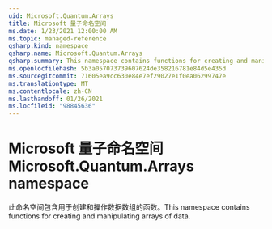 ```yaml
---
uid: Microsoft.Quantum.Arrays
title: Microsoft 量子命名空间
ms.date: 1/23/2021 12:00:00 AM
ms.topic: managed-reference
qsharp.kind: namespace
qsharp.name: Microsoft.Quantum.Arrays
qsharp.summary: This namespace contains functions for creating and manipulating arrays of data.
ms.openlocfilehash: 5b3a057073739607624de358216781e84d5e435d
ms.sourcegitcommit: 71605ea9cc630e84e7ef29027e1f0ea06299747e
ms.translationtype: MT
ms.contentlocale: zh-CN
ms.lasthandoff: 01/26/2021
ms.locfileid: "98845636"
---
```

# <a name="microsoftquantumarrays-namespace"></a><span data-ttu-id="97fd9-102">Microsoft 量子命名空间</span><span class="sxs-lookup"><span data-stu-id="97fd9-102">Microsoft.Quantum.Arrays namespace</span></span>

<span data-ttu-id="97fd9-103">此命名空间包含用于创建和操作数据数组的函数。</span><span class="sxs-lookup"><span data-stu-id="97fd9-103">This namespace contains functions for creating and manipulating arrays of data.</span></span>

